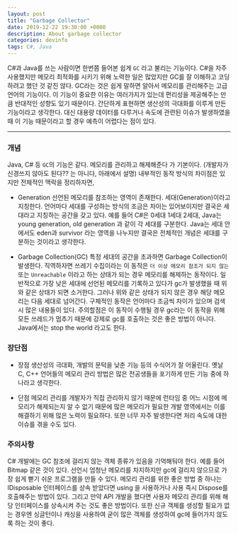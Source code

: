 ```yaml
---
layout: post
title: "Garbage Collector"
date: 2019-12-22 19:30:00 +0000
description: About garbage collector
categories: devinfo
tags: C#, Java
---
```


C#과 Java를 쓰는 사람이면 한번쯤 들어본 쉽게 `GC` 라고 불리는 기능이다. C#을 자주 사용했지만 메모리 최적화를 시키기 위해 노력한 일은 많았지만 GC를 잘 이해하고 코딩하려고 했던 것 같진 않다. GC라는 것은 쉽게 말하면 알아서 메모리를 관리해주는 고급언어의 기능이다. 이 기능이 중요한 이유는 여러가지가 있는데 편리성을 제공해주는 만큼 반대적인 성향도 있기 때문이다. 간단하게 표현하면 생산성의 극대화를 이루게 만든 기능이라고 생각한다. 대신 대용량 데이터를 다루거나 속도에 관련된 이슈가 발생하였을 때 이 기능 때문이라고 할 경우 예측이 어렵다는 점이 있다.

---

### 개념

Java, C# 등 `GC`의 기능은 같다. 메모리를 관리하고 해제해준다 가 기본이다. (개발자가 신경쓰지 않아도 된다?? 는 아니다, 아래에서 설명)
내부적인 동작 방식의 차이점은 있지만 전체적인 맥락을 정리하자면,

- Generation
선언된 메모리를 참조하는 영역이 존재한다. 세대(Generation)이라고 지칭한다. 언어마다 세대를 구성하는 방식의 조금은 차이는 있어보이지만 결국은 세대라고 지칭하는 공간을 갖고 있다. 예를 들어 C#은 0세대 1세대 2세대, Java는 young generation, old generation 과 같이 각 세대를 구분한다. Java는 세대 안에서도 eden과 survivor 라는 영역을 나누지만 결국은 전체적인 개념은 세대를 구분하는 것이라고 생각한다.

- Garbage Collection(GC)
특정 세대의 공간을 초과하면 Garbage Collection이 발생한다. 직역하자면 쓰레기 수집이라는 이 동작은 `더 이상 메모리 참조가 되지 않는` 또는 `Unreachable` 이라고 하는 상태가 되는 경우 메모리를 해제하는 동작이다. 일반적으로 가장 낮은 세대에 선언된 메모리를 기록하고 있다가 gc가 발생했을 때 위와 같은 상태가 되면 소거한다. 그러나 위와 같은 상태가 되지 않은 경우 해당 메모리는 다음 세대로 넘어간다. 구체적인 동작은 언어마다 조금씩 차이가 있으며 검색시 많은 내용들이 있다. 주의할점은 이 동작이 수행될 경우 gc라는 이 동작을 위해 모든 쓰레드가 멈추기 때문에 강제로 gc를 호출하는 것은 좋은 방법이 아니다. Java에서는 stop the world 라고도 한다.



### 장단점

- 장점
생산성의 극대화, 개발의 문턱을 낮춘 기능 등의 수식어가 잘 어울린다. 옛날 C, C++ 언어들의 메모리 관리 방법은 많은 전공생들을 포기하게 만든 기능 중에 하나라고 생각한다.

- 단점
메모리 관리를 개발자가 직접 관리하지 않기 때문에 런타임 중 어느 시점에 메모리가 해제되는지 알 수 없기 때문에 많은 메모리가 필요한 개발 영역에서는 이를 해결하기 위해 많은 노력이 필요하다. 또한 너무 자주 발생한다면 처리 속도에 대한 이슈를 겪을 수도 있다.



### 주의사항

C# 개발에는 GC 참조에 걸리지 않는 객체 종류가 있음을 기억해둬야 한다. 예를 들어 Bitmap 같은 것이 있다. 선언시 엄청난 메모리를 차지하지만 gc에 걸리지 않으므로 가장 쉽게 뻗기 쉬운 프로그램을 만들 수 있다. 메모리 관리를 위한 좋은 방법 중 하나는 IDisposable 인터페이스를 상속 받았다면 using 을 사용하거나 사용 즉시 Dispose를 호출해주는 방법이 있다. 그리고 만약 API 개발을 했다면 사용자 메모리 관리를 위해 해당 인터페이스를 상속시켜 주는 것도 좋은 방법이다. 또한 신규 객체를 생성할 필요가 없는 경우엔 싱글턴이나 캐싱을 사용하여 굳이 많은 객체를 생성하여 gc에 들어가지 않도록 하는 것이 좋다.
